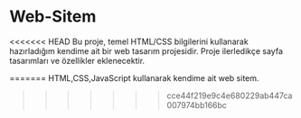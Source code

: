 # Web-Sitem
<<<<<<< HEAD
Bu proje, temel HTML/CSS bilgilerini kullanarak hazırladığım kendime ait bir web tasarım projesidir.
Proje ilerledikçe sayfa tasarımları ve özellikler eklenecektir.

=======
HTML,CSS,JavaScript kullanarak kendime ait web sitem.
>>>>>>> cce44f219e9c4e680229ab447ca007974bb166bc
